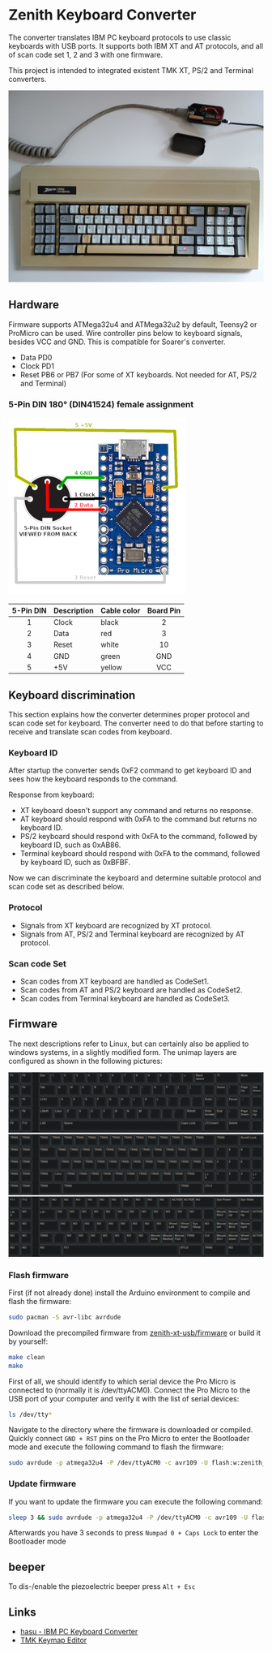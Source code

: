 # Zenith Keyboard Converter

The converter translates IBM PC keyboard protocols to use classic keyboards with USB ports. It supports both IBM XT and AT protocols, and all of scan code set 1, 2 and 3 with one firmware.

This project is intended to integrated existent TMK XT, PS/2 and Terminal converters.

![Zenith XT](images/zenith_xt.jpg)

## Hardware

Firmware supports ATMega32u4 and ATMega32u2 by default, Teensy2 or ProMicro can be used.
Wire controller pins below to keyboard signals, besides VCC and GND. This is compatible for Soarer's converter.

- Data    PD0
- Clock   PD1
- Reset   PB6 or PB7 (For some of XT keyboards. Not needed for AT, PS/2 and Terminal)

### 5-Pin DIN 180° (DIN41524) female assignment

![Pro Micro 5-Pin DIN Pinout](images/5-pin_din_pinout.png)

| 5-Pin DIN | Description | Cable color | Board Pin |
| :-------: | :---------- | :---------- | :-------: |
| 1         | Clock       | black       | 2         |
| 2         | Data        | red         | 3         |
| 3         | Reset       | white       | 10        |
| 4         | GND         | green       | GND       |
| 5         | +5V         | yellow      | VCC       |

## Keyboard discrimination

This section explains how the converter determines proper protocol and scan code set for keyboard. The converter need to do that before starting to receive and translate scan codes from keyboard.

### Keyboard ID

After startup the converter sends 0xF2 command to get keyboard ID and sees how the keyboard responds to the command.

Response from keyboard:

- XT keyboard doesn't support any command and returns no response.
- AT keyboard should respond with 0xFA to the command but returns no keyboard ID.
- PS/2 keyboard should respond with 0xFA to the command, followed by keyboard ID, such as 0xAB86.
- Terminal keyboard should respond with 0xFA to the command, followed by keyboard ID, such as 0xBFBF.

Now we can discriminate the keyboard and determine suitable protocol and scan code set as described below.

### Protocol

- Signals from XT keyboard are recognized by XT protocol.
- Signals from AT, PS/2 and Terminal keyboard are recognized by AT protocol.

### Scan code Set

- Scan codes from XT keyboard are handled as CodeSet1.
- Scan codes from AT and PS/2 keyboard are handled as CodeSet2.
- Scan codes from Terminal keyboard are handled as CodeSet3.

## Firmware

The next descriptions refer to Linux, but can certainly also be applied to windows systems, in a slightly modified form. The unimap layers are configured as shown in the following pictures:

![Layer 0](images/layer_0.png)
![Layer 1](images/layer_1.png)
![Layer 2](images/layer_2.png)

### Flash firmware

First (if not already done) install the Arduino environment to compile and flash the firmware:

```bash
sudo pacman -S avr-libc avrdude
```

Download the precompiled firmware from [zenith-xt-usb/firmware](https://github.com/mrdotx/zenith-xt-usb/tree/master/firmware) or build it by yourself:

```bash
make clean
make
```

First of all, we should identify to which serial device the Pro Micro is connected to (normally it is /dev/ttyACM0). Connect the Pro Micro to the USB port of your computer and verify it with the list of serial devices:

```bash
ls /dev/tty*
```

Navigate to the directory where the firmware is downloaded or compiled. Quickly connect `GND + RST` pins on the Pro Micro to enter the Bootloader mode and execute the following command to flash the firmware:

```bash
sudo avrdude -p atmega32u4 -P /dev/ttyACM0 -c avr109 -U flash:w:zenith_usb.hex
```

### Update firmware

If you want to update the firmware you can execute the following command:

```bash
sleep 3 && sudo avrdude -p atmega32u4 -P /dev/ttyACM0 -c avr109 -U flash:w:zenith_usb.hex
```

Afterwards you have 3 seconds to press `Numpad 0 + Caps Lock` to enter the Bootloader mode

## beeper

To dis-/enable the piezoelectric beeper press `Alt + Esc`

## Links

- [hasu - IBM PC Keyboard Converter](https://geekhack.org/index.php?topic=103648.0)
- [TMK Keymap Editor](https://www.tmk-kbd.com/tmk_keyboard/editor/unimap/?ibmpc_usb_32u4_xt)
